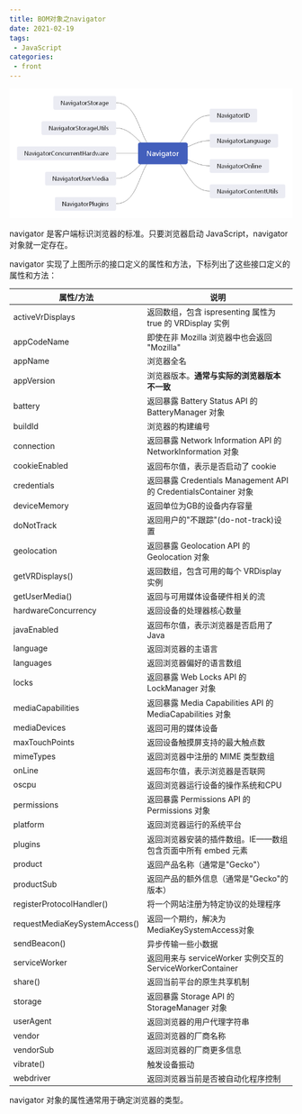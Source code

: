 ```yaml
---
title: BOM对象之navigator
date: 2021-02-19
tags:
 - JavaScript
categories:
 - front
---
```


![](../../imgs/bom_Navigator.png)

navigator 是客户端标识浏览器的标准。只要浏览器启动 JavaScript，navigator 对象就一定存在。

navigator 实现了上图所示的接口定义的属性和方法，下标列出了这些接口定义的属性和方法：

| 属性/方法                     | 说明                                                         |
| ----------------------------- | ------------------------------------------------------------ |
| activeVrDisplays              | 返回数组，包含 ispresenting 属性为 true 的 VRDisplay 实例    |
| appCodeName                   | 即使在非 Mozilla 浏览器中也会返回 "Mozilla"                  |
| appName                       | 浏览器全名                                                   |
| appVersion                    | 浏览器版本。**通常与实际的浏览器版本不一致**                 |
| battery                       | 返回暴露 Battery Status API 的 BatteryManager 对象           |
| buildId                       | 浏览器的构建编号                                             |
| connection                    | 返回暴露 Network Information API 的 NetworkInformation 对象  |
| cookieEnabled                 | 返回布尔值，表示是否启动了 cookie                            |
| credentials                   | 返回暴露 Credentials Management API 的 CredentialsContainer 对象 |
| deviceMemory                  | 返回单位为GB的设备内存容量                                   |
| doNotTrack                    | 返回用户的"不跟踪"(do-not-track)设置                         |
| geolocation                   | 返回暴露 Geolocation API 的 Geolocation 对象                 |
| getVRDisplays()               | 返回数组，包含可用的每个 VRDisplay 实例                      |
| getUserMedia()                | 返回与可用媒体设备硬件相关的流                               |
| hardwareConcurrency           | 返回设备的处理器核心数量                                     |
| javaEnabled                   | 返回布尔值，表示浏览器是否启用了 Java                        |
| language                      | 返回浏览器的主语言                                           |
| languages                     | 返回浏览器偏好的语言数组                                     |
| locks                         | 返回暴露 Web Locks API 的 LockManager 对象                   |
| mediaCapabilities             | 返回暴露 Media Capabilities API 的 MediaCapabilities 对象    |
| mediaDevices                  | 返回可用的媒体设备                                           |
| maxTouchPoints                | 返回设备触摸屏支持的最大触点数                               |
| mimeTypes                     | 返回浏览器中注册的 MIME 类型数组                             |
| onLine                        | 返回布尔值，表示浏览器是否联网                               |
| oscpu                         | 返回浏览器运行设备的操作系统和CPU                            |
| permissions                   | 返回暴露 Permissions API 的 Permissions 对象                 |
| platform                      | 返回浏览器运行的系统平台                                     |
| plugins                       | 返回浏览器安装的插件数组。IE——数组包含页面中所有 embed 元素  |
| product                       | 返回产品名称（通常是"Gecko"）                                |
| productSub                    | 返回产品的额外信息（通常是"Gecko"的版本）                    |
| registerProtocolHandler()     | 将一个网站注册为特定协议的处理程序                           |
| requestMediaKeySystemAccess() | 返回一个期约，解决为 MediaKeySystemAccess对象                |
| sendBeacon()                  | 异步传输一些小数据                                           |
| serviceWorker                 | 返回用来与 serviceWorker 实例交互的 ServiceWorkerContainer   |
| share()                       | 返回当前平台的原生共享机制                                   |
| storage                       | 返回暴露 Storage API 的 StorageManager 对象                  |
| userAgent                     | 返回浏览器的用户代理字符串                                   |
| vendor                        | 返回浏览器的厂商名称                                         |
| vendorSub                     | 返回浏览器的厂商更多信息                                     |
| vibrate()                     | 触发设备振动                                                 |
| webdriver                     | 返回浏览器当前是否被自动化程序控制                           |

navigator 对象的属性通常用于确定浏览器的类型。

